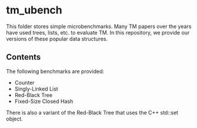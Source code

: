 tm_ubench
=====

This folder stores simple microbenchmarks.  Many TM papers over the years
have used trees, lists, etc. to evaluate TM.  In this repository, we provide
our versions of these popular data structures.

Contents
-----

The following benchmarks are provided:

* Counter
* Singly-Linked List
* Red-Black Tree
* Fixed-Size Closed Hash

There is also a variant of the Red-Black Tree that uses the C++ std::set
object.

